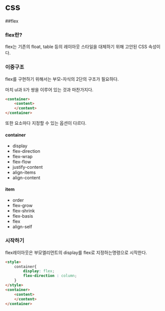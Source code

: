 # css

##flex

### flex란?

flex는 기존의 float, table 등의 레이아웃 스타일을 대체하기 위해 고안된 CSS 속성이다. 



### 이중구조

flex를 구현하기 위해서는 부모-자식의 2단의 구조가 필요하다. 

마치 ul과 li가 쌍을 이루어 있는 것과 마찬가지다. 

```html
<container>
	<content>
	</content>
</container>
```



또한 요소마다 지정할 수 있는 옵션이 다르다. 

#### container

- display
- flex-direction
- flex-wrap
- flex-flow
- justify-content
- align-items
- align-content

#### item

- order
- flex-grow
- flex-shrink
- flex-basis
- flex
- align-self



### 시작하기

flex레이아웃은 부모엘리먼트의 display를 flex로 지정하는명령으로 시작한다. 

```html
<style>
    container{
        display: flex;
        flex-direction : column;
    }
</style>
<container>
	<content>
	</content>
</container>
```



